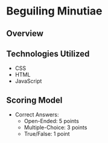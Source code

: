 # Beguiling Minutiae

## Overview
<!-- Brief summary here; to be updated at later time -->
<!-- Type: Trivia Game -->

## Technologies Utilized
- CSS
- HTML
- JavaScript

## Scoring Model
- Correct Answers:
    - Open-Ended: 5 points
    - Multiple-Choice: 3 points
    - True/False: 1 point
